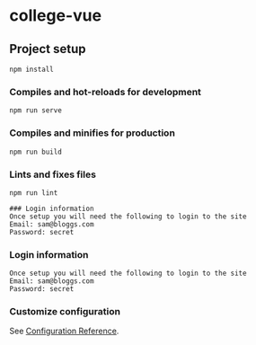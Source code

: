 # college-vue

## Project setup
```
npm install
```

### Compiles and hot-reloads for development
```
npm run serve
```

### Compiles and minifies for production
```
npm run build
```

### Lints and fixes files
```
npm run lint

### Login information
Once setup you will need the following to login to the site
Email: sam@bloggs.com
Password: secret
```
### Login information
```
Once setup you will need the following to login to the site
Email: sam@bloggs.com
Password: secret
```

### Customize configuration
See [Configuration Reference](https://cli.vuejs.org/config/).
